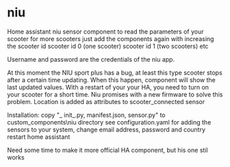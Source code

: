 # niu

Home assistant niu sensor component to read the parameters of your scooter
for more scooters just add the components again with increasing the scooter id
scooter id 0 (one scooter)
scooter id 1 (two scooters)
etc

Username and password are the credentials of the niu app.

At this moment the NIU sport plus has a bug, at least this type scooter stops after a certain time updating.
When this happen, component will show the last updated values.
With a restart of your your HA, you need to turn on your scooter for a short time.
Niu promises with a new firmware to solve this problem.
Location is added as attributes to scooter_connected sensor

Installation:
copy "_ init_.py, manifest.json, sensor.py" to custom_components\niu directory
see configuration.yaml for adding the sensors to your system, change email address, password and country
restart home assistant

Need some time to make it  more official HA component, but his one stil works 


